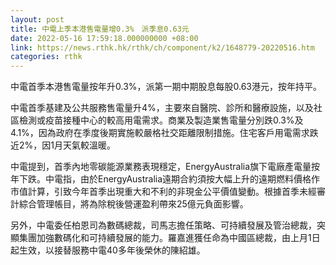 ```yaml
---
layout: post
title: 中電上季本港售電量增0.3%　派季息0.63元
date: 2022-05-16 17:59:18.000000000 +08:00
link: https://news.rthk.hk/rthk/ch/component/k2/1648779-20220516.htm
categories: rthk
---
```


中電首季本港售電量按年升0.3%，派第一期中期股息每股0.63港元，按年持平。

中電首季基建及公共服務售電量升4%，主要來自醫院、診所和醫療設施，以及社區檢測或疫苗接種中心的較高用電需求。商業及製造業售電量分別跌0.3%及4.1%，因為政府在季度後期實施較嚴格社交距離限制措施。住宅客戶用電需求跌近2%，因1月天氣較溫暖。

中電提到，首季內地零碳能源業務表現穩定，EnergyAustralia旗下電廠產電量按年下跌。中電指，由於EnergyAustralia遠期合約須按大幅上升的遠期燃料價格作市值計算，引致今年首季出現重大和不利的非現金公平價值變動。根據首季未經審計綜合管理帳目，將為除稅後營運盈利帶來25億元負面影響。

另外，中電委任柏恩司為數碼總裁，司馬志擔任策略、可持續發展及管治總裁，突顯集團加強數碼化和可持續發展的能力。羅嘉進獲任命為中國區總裁，由上月1日起生效，以接替服務中電40多年後榮休的陳紹雄。
